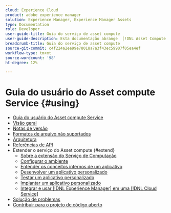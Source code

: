 ```yaml
---
cloud: Experience Cloud
product: adobe experience manager
solution: Experience Manager, Experience Manager Assets
type: Documentation
role: Developer
user-guide-title: Guia do serviço de asset compute
user-guide-description: Esta documentação abrange  [!DNL Asset Compute Service] tarefas como desenvolver, gerenciar, implantar e solucionar problemas do código personalizado.
breadcrumb-title: Guia do serviço de asset compute
source-git-commit: c4f224a2ee99e78018a7a3f43ec59907f05ea4ef
workflow-type: tm+mt
source-wordcount: '98'
ht-degree: 12%

---
```



# Guia do usuário do Asset compute Service {#using}

+ [Guia do usuário do Asset compute Service](home.md)
+ [Visão geral](introduction.md)
+ [Notas de versão](release-notes.md)
+ [Formatos de arquivo não suportados](https://experienceleague.adobe.com/docs/experience-manager-cloud-service/assets/file-format-support.html)
+ [Arquitetura](architecture.md)
+ [Referências de API](api.md)
+ Estender o serviço do Asset compute {#extend}
   + [Sobre a extensão do Serviço de Computação](understand-extensibility.md)
   + [Configurar o ambiente](setup-environment.md)
   + [Entender os conceitos internos de um aplicativo](custom-application-internals.md)
   + [Desenvolver um aplicativo personalizado](develop-custom-application.md)
   + [Testar um aplicativo personalizado](test-custom-application.md)
   + [Implantar um aplicativo personalizado](deploy-custom-application.md)
   + [Integrar e usar  [!DNL Experience Manager] em uma [!DNL Cloud Service]](https://experienceleague.adobe.com/docs/experience-manager-cloud-service/assets/asset-microservices-overview.html)
+ [Solução de problemas](troubleshooting.md)
+ [Contribuir para o projeto de código aberto](contribute-to-compute-service.md)
